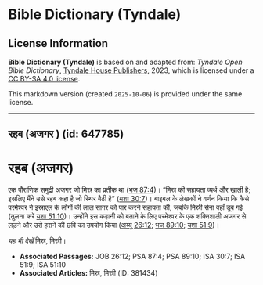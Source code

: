 # Bible Dictionary (Tyndale)

## License Information

**Bible Dictionary (Tyndale)** is based on and adapted from: _Tyndale Open Bible Dictionary_, [Tyndale House Publishers](https://tyndaleopenresources.com/), 2023, which is licensed under a [CC BY-SA 4.0 license](https://creativecommons.org/licenses/by-sa/4.0/legalcode.en).

This markdown version (created `2025-10-06`) is provided under the same license.



--------------------------------

## रहब (अजगर ) (id: 647785)

रहब (अजगर)
==========

एक पौराणिक समुद्री अजगर जो मिस्र का प्रतीक था ([भज 87:4](https://ref.ly/Ps87:4))। “मिस्र की सहायता व्यर्थ और खाली है; इसलिए मैंने उसे रहब कहा है जो स्थिर बैठी है” ([यशा 30:7](https://ref.ly/Isa30:7))। बाइबल के लेखकों ने वर्णन किया कि कैसे परमेश्वर ने इस्राएल के लोगों की लाल सागर को पार करने सहायता की, जबकि मिस्री सेना वहाँ डूब गई (तुलना करें [यशा 51:10](https://ref.ly/Isa51:10))। उन्होंने इस कहानी को बताने के लिए परमेश्वर के एक शक्तिशाली अजगर से लड़ने और उसे हराने की छवि का उपयोग किया ([अय्यू 26:12](https://ref.ly/Job26:12); [भज 89:10](https://ref.ly/Ps89:10); [यशा 51:9](https://ref.ly/Isa51:9))।

*यह भी देखें* मिस्र, मिस्री।

* **Associated Passages:** JOB 26:12; PSA 87:4; PSA 89:10; ISA 30:7; ISA 51:9; ISA 51:10
* **Associated Articles:** मिस्र, मिस्री (ID: 381434)

